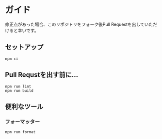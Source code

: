 # ガイド

修正点があった場合、このリポジトリをフォーク後Pull Requestを出していただけると幸いです。

## セットアップ

```console
npm ci
```

## Pull Requstを出す前に...

```console
npm run lint
npm run build
```

## 便利なツール

### フォーマッター

```console
npm run format
```
